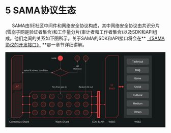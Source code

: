 # 5 SAMA协议生态
&emsp;&ensp;SAMA由SE社区中间件和网络安全协议构成，其中网络安全协议由共识分片(雪崩子网是验证者集合)和工作量分片(审计者和工作者集合)以及SDK和API组成。他们之间的关系如下图所示。关于SAMA的SDK和API接口将会在** [《SAMA协议的开发接口》](6.md) **那一章节详细讲解。

![4SAMA协议的加密流程](SAMA协议生态.png)
